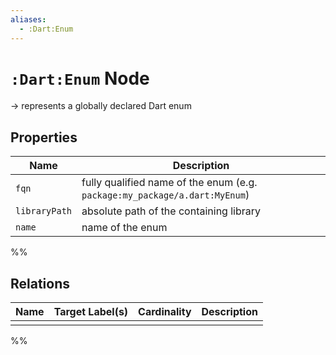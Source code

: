 ```yaml
---
aliases:
  - :Dart:Enum
---
```

# `:Dart:Enum` Node

-> represents a globally declared Dart enum

## Properties

| Name          | Description                                                                |
| ------------- | -------------------------------------------------------------------------- |
| `fqn`         | fully qualified name of the enum (e.g. `package:my_package/a.dart:MyEnum`) |
| `libraryPath` | absolute path of the containing library                                    |
| `name`        | name of the enum                                                           |
%%
## Relations

| Name | Target Label(s) | Cardinality | Description |
|------|-----------------|-------------|-------------|
|      |                 |             |             |
%%